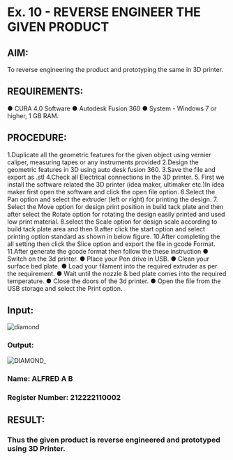 # Ex. 10 - REVERSE ENGINEER THE GIVEN PRODUCT

## AIM: 
To reverse engineering the product and prototyping the same in 3D printer.

## REQUIREMENTS:
●	CURA 4.0 Software
●	 Autodesk Fusion 360
●	 System - Windows 7 or higher, 1 GB RAM.

## PROCEDURE:
1.Duplicate all the geometric features for the given object using vernier caliper, measuring tapes or any instruments provided
2.Design the geometric features in 3D using auto desk fusion 360.
3.Save the file and export as .stl
4.Check all Electrical connections in the 3D printer.
5. First we install the software related the 3D printer (idea maker, ultimaker etc.)In idea maker first open the software and click the open file option.
6.Select the Pan option and select the extruder (left or right) for printing the design.
7. Select the Move option for design print position in build tack plate and then after select the Rotate option for rotating the design easily printed and used low print material.
8.select the Scale option for design scale according to build tack plate area and then
9.after click the start option and select printing option standard as shown in below figure.
10.After completing the all setting then click the Slice option and export the file in gcode Format.
11.After generate the gcode format then follow the these instruction 
●	Switch on the 3d printer.
●	Place your Pen drive in USB.
●	Clean your surface bed plate.
●	Load your filament into the required extruder as per the requirement.
●	Wait until the nozzle & bed plate comes into the required temperature.
●	Close the doors of the 3d printer.
●	Open the file from the USB storage and select the Print option.

## Input:
![diamond](https://github.com/Mukilkumar-SEC/Ex.-10---REVERSE-ENGINEER-THE-GIVEN-PRODUCT/assets/119559663/e0025f5d-f938-40a8-a6ce-3af03856e5ac)

### Output:
![DIAMOND_](https://github.com/Mukilkumar-SEC/Ex.-10---REVERSE-ENGINEER-THE-GIVEN-PRODUCT/assets/119559663/a82ebb5c-99fa-45ef-bb9b-42a32f80d482)


### Name: ALFRED A B
### Register Number: 212222110002

## RESULT:
###   Thus the given product is reverse engineered and prototyped using 3D Printer.
